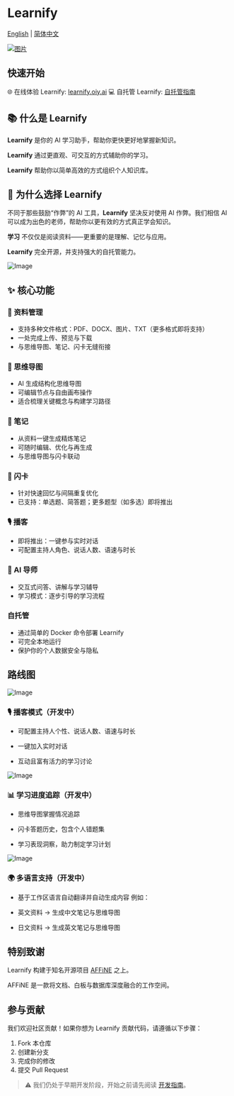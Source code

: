 # Learnify

[English](https://github.com/oiy-ai/learnify) | [简体中文](https://github.com/oiy-ai/learnify/blob/main/README-zh_CN.md)

[![图片](https://github.com/user-attachments/assets/b240fa63-dc21-4850-a207-494b4ea31552)](https://learnify.oiy.ai/)

## 快速开始

🌐 在线体验 Learnify: [learnify.oiy.ai](https://learnify.oiy.ai)
💻 自托管 Learnify: [自托管指南](https://github.com/oiy-ai/learnify/self-hosting)

## 📚 什么是 Learnify

**Learnify** 是你的 AI 学习助手，帮助你更快更好地掌握新知识。

**Learnify** 通过更直观、可交互的方式辅助你的学习。

**Learnify** 帮助你以简单高效的方式组织个人知识库。

## 🤔 为什么选择 Learnify

不同于那些鼓励“作弊”的 AI 工具，**Learnify** 坚决反对使用 AI 作弊。我们相信 AI 可以成为出色的老师，帮助你以更有效的方式真正学会知识。

**学习** 不仅仅是阅读资料——更重要的是理解、记忆与应用。

**Learnify** 完全开源，并支持强大的自托管能力。

![Image](https://github.com/user-attachments/assets/4dfba16c-5148-4feb-b009-3cb40c58d717)

## ✨ 核心功能

### 📕 资料管理

- 支持多种文件格式：PDF、DOCX、图片、TXT（更多格式即将支持）
- 一处完成上传、预览与下载
- 与思维导图、笔记、闪卡无缝衔接

### 📘 思维导图

- AI 生成结构化思维导图
- 可编辑节点与自由画布操作
- 适合梳理关键概念与构建学习路径

### 📓 笔记

- 从资料一键生成精炼笔记
- 可随时编辑、优化与再生成
- 与思维导图与闪卡联动

### 📙 闪卡

- 针对快速回忆与间隔重复优化
- 已支持：单选题、简答题；更多题型（如多选）即将推出

### 🎙️ 播客

- 即将推出：一键参与实时对话
- 可配置主持人角色、说话人数、语速与时长

### 📖 AI 导师

- 交互式问答、讲解与学习辅导
- 学习模式：逐步引导的学习流程

### 自托管

- 通过简单的 Docker 命令部署 Learnify
- 可完全本地运行
- 保护你的个人数据安全与隐私

## 路线图

![Image](https://github.com/user-attachments/assets/ffac75c5-d324-4681-a3bf-dc3c870229eb)

### 🎙️ 播客模式（开发中）

- 可配置主持人个性、说话人数、语速与时长

- 一键加入实时对话

- 互动且富有活力的学习讨论

![Image](https://github.com/user-attachments/assets/fde810ac-9469-48d5-b878-fc82f8e91a05)

### 📊 学习进度追踪（开发中）

- 思维导图掌握情况追踪

- 闪卡答题历史，包含个人错题集

- 学习表现洞察，助力制定学习计划

![Image](https://github.com/user-attachments/assets/6c83f205-7be1-44ad-ad1c-5b4439b307bb)

### 🌍 多语言支持（开发中）

- 基于工作区语言自动翻译并自动生成内容
  例如：

- 英文资料 → 生成中文笔记与思维导图
- 日文资料 → 生成英文笔记与思维导图

## 特别致谢

Learnify 构建于知名开源项目 [AFFiNE](https://affine.pro) 之上。

AFFiNE 是一款将文档、白板与数据库深度融合的工作空间。

## 参与贡献

我们欢迎社区贡献！如果你想为 Learnify 贡献代码，请遵循以下步骤：

1. Fork 本仓库
2. 创建新分支
3. 完成你的修改
4. 提交 Pull Request

> ⚠️ 我们仍处于早期开发阶段，开始之前请先阅读 [开发指南](https://github.com/oiy-ai/learnify/development-guide)。

